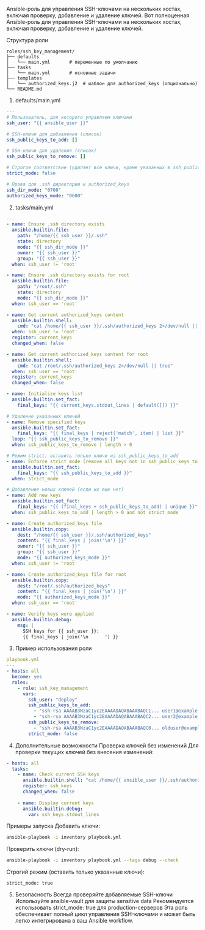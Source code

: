 
Ansible-роль для управления SSH-ключами на нескольких хостах, включая проверку, добавление и удаление ключей.
Вот полноценная Ansible-роль для управления SSH-ключами на нескольких хостах, включая проверку, добавление и удаление ключей.

Структура роли
```
roles/ssh_key_management/
├── defaults
│   └── main.yml       # переменные по умолчанию
├── tasks
│   └── main.yml       # основные задачи
├── templates
│   └── authorized_keys.j2  # шаблон для authorized_keys (опционально)
└── README.md
```

1. defaults/main.yml
```YAML
---
# Пользователь, для которого управляем ключами
ssh_user: "{{ ansible_user }}"

# SSH-ключи для добавления (список)
ssh_public_keys_to_add: []

# SSH-ключи для удаления (список)
ssh_public_keys_to_remove: []

# Строгое соответствие (удаляет все ключи, кроме указанных в ssh_public_keys_to_add)
strict_mode: false

# Права для .ssh директории и authorized_keys
ssh_dir_mode: "0700"
authorized_keys_mode: "0600"
```
2. tasks/main.yml
```YAML
---
- name: Ensure .ssh directory exists
  ansible.builtin.file:
    path: "/home/{{ ssh_user }}/.ssh"
    state: directory
    mode: "{{ ssh_dir_mode }}"
    owner: "{{ ssh_user }}"
    group: "{{ ssh_user }}"
  when: ssh_user != 'root'

- name: Ensure .ssh directory exists for root
  ansible.builtin.file:
    path: "/root/.ssh"
    state: directory
    mode: "{{ ssh_dir_mode }}"
  when: ssh_user == 'root'

- name: Get current authorized_keys content
  ansible.builtin.shell:
    cmd: "cat /home/{{ ssh_user }}/.ssh/authorized_keys 2>/dev/null || true"
  when: ssh_user != 'root'
  register: current_keys
  changed_when: false

- name: Get current authorized_keys content for root
  ansible.builtin.shell:
    cmd: "cat /root/.ssh/authorized_keys 2>/dev/null || true"
  when: ssh_user == 'root'
  register: current_keys
  changed_when: false

- name: Initialize keys list
  ansible.builtin.set_fact:
    final_keys: "{{ current_keys.stdout_lines | default([]) }}"

# Удаление указанных ключей
- name: Remove specified keys
  ansible.builtin.set_fact:
    final_keys: "{{ final_keys | reject('match', item) | list }}"
  loop: "{{ ssh_public_keys_to_remove }}"
  when: ssh_public_keys_to_remove | length > 0

# Режим strict: оставить только ключи из ssh_public_keys_to_add
- name: Enforce strict mode (remove all keys not in ssh_public_keys_to_add)
  ansible.builtin.set_fact:
    final_keys: "{{ ssh_public_keys_to_add }}"
  when: strict_mode

# Добавление новых ключей (если их еще нет)
- name: Add new keys
  ansible.builtin.set_fact:
    final_keys: "{{ (final_keys + ssh_public_keys_to_add) | unique }}"
  when: ssh_public_keys_to_add | length > 0 and not strict_mode

- name: Create authorized_keys file
  ansible.builtin.copy:
    dest: "/home/{{ ssh_user }}/.ssh/authorized_keys"
    content: "{{ final_keys | join('\n') }}"
    owner: "{{ ssh_user }}"
    group: "{{ ssh_user }}"
    mode: "{{ authorized_keys_mode }}"
  when: ssh_user != 'root'

- name: Create authorized_keys file for root
  ansible.builtin.copy:
    dest: "/root/.ssh/authorized_keys"
    content: "{{ final_keys | join('\n') }}"
    mode: "{{ authorized_keys_mode }}"
  when: ssh_user == 'root'

- name: Verify keys were applied
  ansible.builtin.debug:
    msg: |
      SSH keys for {{ ssh_user }}:
      {{ final_keys | join('\n      ') }}
```
3. Пример использования роли
```YAML
playbook.yml
---
- hosts: all
  become: yes
  roles:
    - role: ssh_key_management
      vars:
        ssh_user: "deploy"
        ssh_public_keys_to_add:
          - "ssh-rsa AAAAB3NzaC1yc2EAAAADAQABAAABAQC1... user1@example.com"
          - "ssh-rsa AAAAB3NzaC1yc2EAAAADAQABAAABAQC2... user2@example.com"
        ssh_public_keys_to_remove:
          - "ssh-rsa AAAAB3NzaC1yc2EAAAADAQABAAABAQC0... olduser@example.com"
        strict_mode: false
```
4. Дополнительные возможности
Проверка ключей без изменений
Для проверки текущих ключей без внесения изменений:
```YAML
- hosts: all
  tasks:
    - name: Check current SSH keys
      ansible.builtin.shell: "cat /home/{{ ansible_user }}/.ssh/authorized_keys 2>/dev/null || echo 'No keys found'"
      register: ssh_keys
      changed_when: false
    
    - name: Display current keys
      ansible.builtin.debug:
        var: ssh_keys.stdout_lines
```
Примеры запуска
Добавить ключи:
```BASH
ansible-playbook -i inventory playbook.yml
```
Проверить ключи (dry-run):
```BASH
ansible-playbook -i inventory playbook.yml --tags debug --check
```
Строгий режим (оставить только указанные ключи):
```
strict_mode: true
```
5. Безопасность
Всегда проверяйте добавляемые SSH-ключи
Используйте ansible-vault для защиты sensitive data
Рекомендуется использовать strict_mode: true для production-серверов
Эта роль обеспечивает полный цикл управления SSH-ключами и может быть легко интегрирована в ваш Ansible workflow.